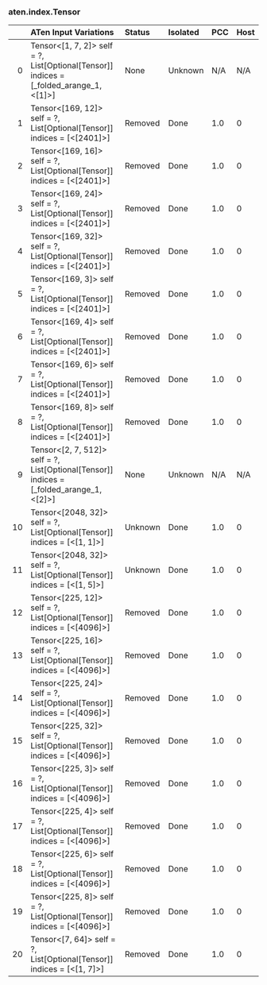 ### aten.index.Tensor
|    | ATen Input Variations                                                                       | Status   | Isolated   | PCC   | Host   |
|---:|:--------------------------------------------------------------------------------------------|:---------|:-----------|:------|:-------|
|  0 | Tensor<[1, 7, 2]> self = ?,<br>List[Optional[Tensor]] indices = [_folded_arange_1, <[1]>]   | None     | Unknown    | N/A   | N/A    |
|  1 | Tensor<[169, 12]> self = ?,<br>List[Optional[Tensor]] indices = [<[2401]>]                  | Removed  | Done       | 1.0   | 0      |
|  2 | Tensor<[169, 16]> self = ?,<br>List[Optional[Tensor]] indices = [<[2401]>]                  | Removed  | Done       | 1.0   | 0      |
|  3 | Tensor<[169, 24]> self = ?,<br>List[Optional[Tensor]] indices = [<[2401]>]                  | Removed  | Done       | 1.0   | 0      |
|  4 | Tensor<[169, 32]> self = ?,<br>List[Optional[Tensor]] indices = [<[2401]>]                  | Removed  | Done       | 1.0   | 0      |
|  5 | Tensor<[169, 3]> self = ?,<br>List[Optional[Tensor]] indices = [<[2401]>]                   | Removed  | Done       | 1.0   | 0      |
|  6 | Tensor<[169, 4]> self = ?,<br>List[Optional[Tensor]] indices = [<[2401]>]                   | Removed  | Done       | 1.0   | 0      |
|  7 | Tensor<[169, 6]> self = ?,<br>List[Optional[Tensor]] indices = [<[2401]>]                   | Removed  | Done       | 1.0   | 0      |
|  8 | Tensor<[169, 8]> self = ?,<br>List[Optional[Tensor]] indices = [<[2401]>]                   | Removed  | Done       | 1.0   | 0      |
|  9 | Tensor<[2, 7, 512]> self = ?,<br>List[Optional[Tensor]] indices = [_folded_arange_1, <[2]>] | None     | Unknown    | N/A   | N/A    |
| 10 | Tensor<[2048, 32]> self = ?,<br>List[Optional[Tensor]] indices = [<[1, 1]>]                 | Unknown  | Done       | 1.0   | 0      |
| 11 | Tensor<[2048, 32]> self = ?,<br>List[Optional[Tensor]] indices = [<[1, 5]>]                 | Unknown  | Done       | 1.0   | 0      |
| 12 | Tensor<[225, 12]> self = ?,<br>List[Optional[Tensor]] indices = [<[4096]>]                  | Removed  | Done       | 1.0   | 0      |
| 13 | Tensor<[225, 16]> self = ?,<br>List[Optional[Tensor]] indices = [<[4096]>]                  | Removed  | Done       | 1.0   | 0      |
| 14 | Tensor<[225, 24]> self = ?,<br>List[Optional[Tensor]] indices = [<[4096]>]                  | Removed  | Done       | 1.0   | 0      |
| 15 | Tensor<[225, 32]> self = ?,<br>List[Optional[Tensor]] indices = [<[4096]>]                  | Removed  | Done       | 1.0   | 0      |
| 16 | Tensor<[225, 3]> self = ?,<br>List[Optional[Tensor]] indices = [<[4096]>]                   | Removed  | Done       | 1.0   | 0      |
| 17 | Tensor<[225, 4]> self = ?,<br>List[Optional[Tensor]] indices = [<[4096]>]                   | Removed  | Done       | 1.0   | 0      |
| 18 | Tensor<[225, 6]> self = ?,<br>List[Optional[Tensor]] indices = [<[4096]>]                   | Removed  | Done       | 1.0   | 0      |
| 19 | Tensor<[225, 8]> self = ?,<br>List[Optional[Tensor]] indices = [<[4096]>]                   | Removed  | Done       | 1.0   | 0      |
| 20 | Tensor<[7, 64]> self = ?,<br>List[Optional[Tensor]] indices = [<[1, 7]>]                    | Removed  | Done       | 1.0   | 0      |

